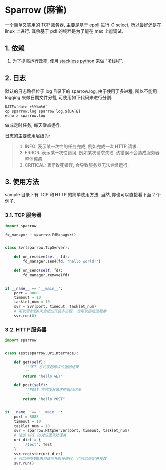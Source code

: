 # Sparrow (麻雀)
一个简单又实用的 TCP 服务器, 主要是基于 epoll 进行 IO select, 所以最好还是在 linux 上进行.
其余基于 poll 的纯粹是为了能在 mac 上能调试.


## 1. 依赖

1. 为了提高运行效率, 使用 [stackless python](http://www.stackless.com/) 来做 "多线程".


## 2. 日志

默认的日志路径位于 log 目录下的 sparrow.log, 由于使用了多进程, 所以不能用 logging 来做日期文件分割,
可使用如下代码来进行分割:

```shell
DATE=`date +%Y%m%d`
cp sparrow.log sparrow.log.${DATE}
echo > sparrow.log
```

做成定时任务, 每天零点运行.

日志的主要使用层级为:
>   1. INFO: 表示某一次性的任务完成, 例如完成一次 HTTP 请求.
>   2. ERROR: 表示某一次性错误, 例如某次请求失败. 该错误不会造成服务器整体瘫痪.
>   3. CRITICAL: 表示致死错误, 会导致服务器无法继续运行.

## 3. 使用方法

sample 目录下有 TCP 和 HTTP 的简单使用方法. 当然, 你也可以直接看下面 2 个例子.


### 3.1. TCP 服务器


```Python
import sparrow

fd_manager = sparrow.FdManager()


class Svr(sparrow.TcpServer):

    def on_receive(self, fd):
        fd_manager.send(fd, "hello world!")

    def on_send(self, fd):
        fd_manager.remove(fd)


if __name__ == '__main__':
    port = 8888
    timeout = 10
    tasklet_num = 10
    svr = Svr(port, timeout, tasklet_num)
    # 可以带参数0来自适应开启多进程, 也可以指定进程数
    svr.run(0)
```


### 3.2. HTTP 服务器

```Python
import sparrow


class Test(sparrow.UriInterface):

    def get(self):
        '''GET 方式发起请求的返回结果
        '''
        return "hello GET"

    def post(self):
        '''POST 方式发起请求的返回结果
        '''
        return "hello POST"


if __name__ == '__main__':
    port = 8888
    timeout = 10
    tasklet_num = 10
    svr = sparrow.HttpServer(port, timeout, tasklet_num)
    # 注册 URI 的对应逻辑处理类
    uri_dict = {
        '/test': Test
    }
    svr.register(uri_dict)
    # 可以带参数0来自适应开启多进程, 也可以指定进程数
    svr.run()
```
